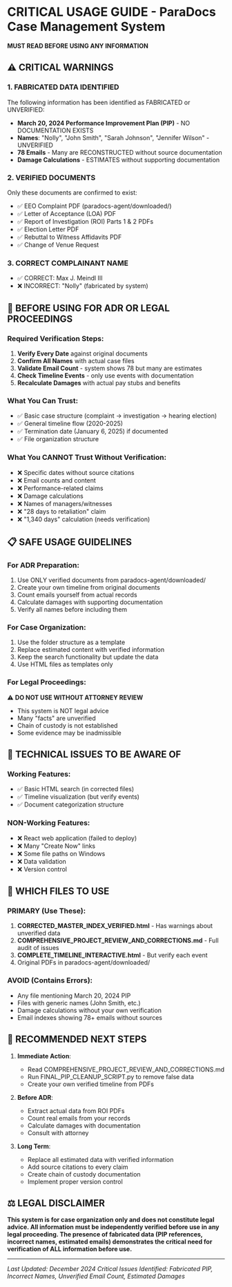 # CRITICAL USAGE GUIDE - ParaDocs Case Management System
**MUST READ BEFORE USING ANY INFORMATION**

## ⚠️ CRITICAL WARNINGS

### 1. FABRICATED DATA IDENTIFIED
The following information has been identified as FABRICATED or UNVERIFIED:
- **March 20, 2024 Performance Improvement Plan (PIP)** - NO DOCUMENTATION EXISTS
- **Names**: "Nolly", "John Smith", "Sarah Johnson", "Jennifer Wilson" - UNVERIFIED
- **78 Emails** - Many are RECONSTRUCTED without source documentation
- **Damage Calculations** - ESTIMATES without supporting documentation

### 2. VERIFIED DOCUMENTS
Only these documents are confirmed to exist:
- ✅ EEO Complaint PDF (paradocs-agent/downloaded/)
- ✅ Letter of Acceptance (LOA) PDF
- ✅ Report of Investigation (ROI) Parts 1 & 2 PDFs
- ✅ Election Letter PDF
- ✅ Rebuttal to Witness Affidavits PDF
- ✅ Change of Venue Request

### 3. CORRECT COMPLAINANT NAME
- ✅ CORRECT: Max J. Meindl III
- ❌ INCORRECT: "Nolly" (fabricated by system)

## 🚨 BEFORE USING FOR ADR OR LEGAL PROCEEDINGS

### Required Verification Steps:
1. **Verify Every Date** against original documents
2. **Confirm All Names** with actual case files
3. **Validate Email Count** - system shows 78 but many are estimates
4. **Check Timeline Events** - only use events with documentation
5. **Recalculate Damages** with actual pay stubs and benefits

### What You Can Trust:
- ✅ Basic case structure (complaint → investigation → hearing election)
- ✅ General timeline flow (2020-2025)
- ✅ Termination date (January 6, 2025) if documented
- ✅ File organization structure

### What You CANNOT Trust Without Verification:
- ❌ Specific dates without source citations
- ❌ Email counts and content
- ❌ Performance-related claims
- ❌ Damage calculations
- ❌ Names of managers/witnesses
- ❌ "28 days to retaliation" claim
- ❌ "1,340 days" calculation (needs verification)

## 📋 SAFE USAGE GUIDELINES

### For ADR Preparation:
1. Use ONLY verified documents from paradocs-agent/downloaded/
2. Create your own timeline from original documents
3. Count emails yourself from actual records
4. Calculate damages with supporting documentation
5. Verify all names before including them

### For Case Organization:
1. Use the folder structure as a template
2. Replace estimated content with verified information
3. Keep the search functionality but update the data
4. Use HTML files as templates only

### For Legal Proceedings:
⚠️ **DO NOT USE WITHOUT ATTORNEY REVIEW**
- This system is NOT legal advice
- Many "facts" are unverified
- Chain of custody is not established
- Some evidence may be inadmissible

## 🔧 TECHNICAL ISSUES TO BE AWARE OF

### Working Features:
- ✅ Basic HTML search (in corrected files)
- ✅ Timeline visualization (but verify events)
- ✅ Document categorization structure

### NON-Working Features:
- ❌ React web application (failed to deploy)
- ❌ Many "Create Now" links
- ❌ Some file paths on Windows
- ❌ Data validation
- ❌ Version control

## 📁 WHICH FILES TO USE

### PRIMARY (Use These):
1. **CORRECTED_MASTER_INDEX_VERIFIED.html** - Has warnings about unverified data
2. **COMPREHENSIVE_PROJECT_REVIEW_AND_CORRECTIONS.md** - Full audit of issues
3. **COMPLETE_TIMELINE_INTERACTIVE.html** - But verify each event
4. Original PDFs in paradocs-agent/downloaded/

### AVOID (Contains Errors):
- Any file mentioning March 20, 2024 PIP
- Files with generic names (John Smith, etc.)
- Damage calculations without your own verification
- Email indexes showing 78+ emails without sources

## 🎯 RECOMMENDED NEXT STEPS

1. **Immediate Action**:
   - Read COMPREHENSIVE_PROJECT_REVIEW_AND_CORRECTIONS.md
   - Run FINAL_PIP_CLEANUP_SCRIPT.py to remove false data
   - Create your own verified timeline from PDFs

2. **Before ADR**:
   - Extract actual data from ROI PDFs
   - Count real emails from your records
   - Calculate damages with documentation
   - Consult with attorney

3. **Long Term**:
   - Replace all estimated data with verified information
   - Add source citations to every claim
   - Create chain of custody documentation
   - Implement proper version control

## ⚖️ LEGAL DISCLAIMER

**This system is for case organization only and does not constitute legal advice. All information must be independently verified before use in any legal proceeding. The presence of fabricated data (PIP references, incorrect names, estimated emails) demonstrates the critical need for verification of ALL information before use.**

---

*Last Updated: December 2024*
*Critical Issues Identified: Fabricated PIP, Incorrect Names, Unverified Email Count, Estimated Damages* 